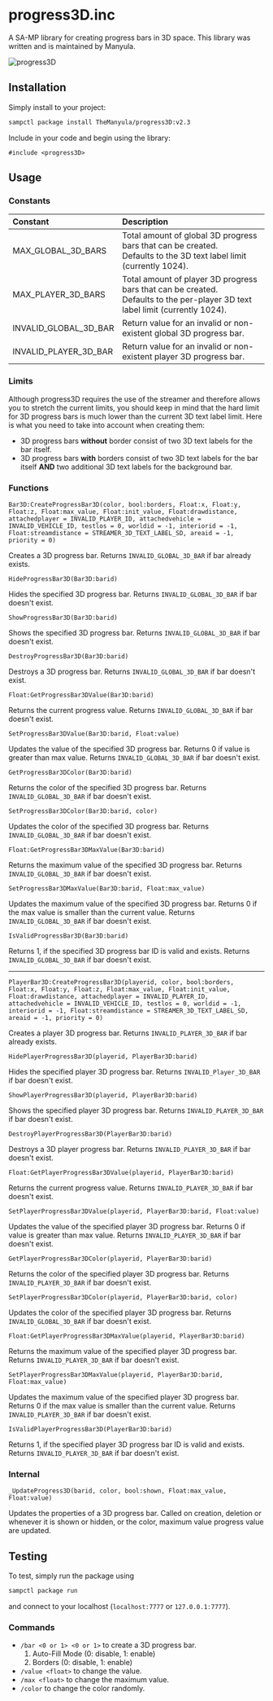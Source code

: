 # progress3D.inc

A SA-MP library for creating progress bars in 3D space. This library was written and is maintained by Manyula.

![progress3D](https://www.bilder-upload.eu/upload/f5857f-1583701938.png)

## Installation

Simply install to your project:

```bash
sampctl package install TheManyula/progress3D:v2.3
```

Include in your code and begin using the library:

```pawn
#include <progress3D>
```

## Usage

### Constants

| Constant              | Description                                                                                                                       |
| :-------------------- | :-------------------------------------------------------------------------------------------------------------------------------- |
| MAX_GLOBAL_3D_BARS    | Total amount of global 3D progress bars that can be created.</br>Defaults to the 3D text label limit (currently 1024).            |
| MAX_PLAYER_3D_BARS    | Total amount of player 3D progress bars that can be created.</br>Defaults to the per-player 3D text label limit (currently 1024). |
| INVALID_GLOBAL_3D_BAR | Return value for an invalid or non-existent global 3D progress bar.                                                               |
| INVALID_PLAYER_3D_BAR | Return value for an invalid or non-existent player 3D progress bar.                                                               |

### Limits

Although progress3D requires the use of the streamer and therefore allows you to stretch the current limits, you should keep in mind that the hard limit for 3D progress bars is much lower than the current 3D text label limit. Here is what you need to take into account when creating them:

* 3D progress bars **without** border consist of two 3D text labels for the bar itself.
* 3D progress bars **with** borders consist of two 3D text labels for the bar itself **AND** two additional 3D text labels for the background bar.

### Functions

```pawn
Bar3D:CreateProgressBar3D(color, bool:borders, Float:x, Float:y, Float:z, Float:max_value, Float:init_value, Float:drawdistance, attachedplayer = INVALID_PLAYER_ID, attachedvehicle = INVALID_VEHICLE_ID, testlos = 0, worldid = -1, interiorid = -1, Float:streamdistance = STREAMER_3D_TEXT_LABEL_SD, areaid = -1, priority = 0)
```

Creates a 3D progress bar. Returns `INVALID_GLOBAL_3D_BAR` if bar already exists.

```pawn
HideProgressBar3D(Bar3D:barid)
```

Hides the specified 3D progress bar. Returns `INVALID_GLOBAL_3D_BAR` if bar doesn't exist.

```pawn
ShowProgressBar3D(Bar3D:barid)
```

Shows the specified 3D progress bar. Returns `INVALID_GLOBAL_3D_BAR` if bar doesn't exist.

```pawn
DestroyProgressBar3D(Bar3D:barid)
```

Destroys a 3D progress bar. Returns `INVALID_GLOBAL_3D_BAR` if bar doesn't exist.

```pawn
Float:GetProgressBar3DValue(Bar3D:barid)
```

Returns the current progress value. Returns `INVALID_GLOBAL_3D_BAR` if bar doesn't exist.

```pawn
SetProgressBar3DValue(Bar3D:barid, Float:value)
```

Updates the value of the specified 3D progress bar. Returns 0 if value is greater than max value. Returns `INVALID_GLOBAL_3D_BAR` if bar doesn't exist.

```pawn
GetProgressBar3DColor(Bar3D:barid)
```

Returns the color of the specified 3D progress bar. Returns `INVALID_GLOBAL_3D_BAR` if bar doesn't exist.

```pawn
SetProgressBar3DColor(Bar3D:barid, color)
```

Updates the color of the specified 3D progress bar. Returns `INVALID_GLOBAL_3D_BAR` if bar doesn't exist.

```pawn
Float:GetProgressBar3DMaxValue(Bar3D:barid)
```

Returns the maximum value of the specified 3D progress bar. Returns `INVALID_GLOBAL_3D_BAR` if bar doesn't exist.

```pawn
SetProgressBar3DMaxValue(Bar3D:barid, Float:max_value)
```

Updates the maximum value of the specified 3D progress bar. Returns 0 if the max value is smaller than the current value. Returns `INVALID_GLOBAL_3D_BAR` if bar doesn't exist.

```pawn
IsValidProgressBar3D(Bar3D:barid)
```

Returns 1, if the specified 3D progress bar ID is valid and exists. Returns `INVALID_GLOBAL_3D_BAR` if bar doesn't exist.

___

```pawn
PlayerBar3D:CreateProgressBar3D(playerid, color, bool:borders, Float:x, Float:y, Float:z, Float:max_value, Float:init_value, Float:drawdistance, attachedplayer = INVALID_PLAYER_ID, attachedvehicle = INVALID_VEHICLE_ID, testlos = 0, worldid = -1, interiorid = -1, Float:streamdistance = STREAMER_3D_TEXT_LABEL_SD, areaid = -1, priority = 0)
```

Creates a player 3D progress bar. Returns `INVALID_PLAYER_3D_BAR` if bar already exists.

```pawn
HidePlayerProgressBar3D(playerid, PlayerBar3D:barid)
```

Hides the specified player 3D progress bar. Returns `INVALID_Player_3D_BAR` if bar doesn't exist.

```pawn
ShowPlayerProgressBar3D(playerid, PlayerBar3D:barid)
```

Shows the specified player 3D progress bar. Returns `INVALID_PLAYER_3D_BAR` if bar doesn't exist.

```pawn
DestroyPlayerProgressBar3D(PlayerBar3D:barid)
```

Destroys a 3D player progress bar. Returns `INVALID_PLAYER_3D_BAR` if bar doesn't exist.

```pawn
Float:GetPlayerProgressBar3DValue(playerid, PlayerBar3D:barid)
```

Returns the current progress value. Returns `INVALID_PLAYER_3D_BAR` if bar doesn't exist.

```pawn
SetPlayerProgressBar3DValue(playerid, PlayerBar3D:barid, Float:value)
```

Updates the value of the specified player 3D progress bar. Returns 0 if value is greater than max value. Returns `INVALID_PLAYER_3D_BAR` if bar doesn't exist.

```pawn
GetPlayerProgressBar3DColor(playerid, PlayerBar3D:barid)
```

Returns the color of the specified player 3D progress bar. Returns `INVALID_PLAYER_3D_BAR` if bar doesn't exist.

```pawn
SetPlayerProgressBar3DColor(playerid, PlayerBar3D:barid, color)
```

Updates the color of the specified player 3D progress bar. Returns `INVALID_GLOBAL_3D_BAR` if bar doesn't exist.

```pawn
Float:GetPlayerProgressBar3DMaxValue(playerid, PlayerBar3D:barid)
```

Returns the maximum value of the specified player 3D progress bar. Returns `INVALID_PLAYER_3D_BAR` if bar doesn't exist.

```pawn
SetPlayerProgressBar3DMaxValue(playerid, PlayerBar3D:barid, Float:max_value)
```

Updates the maximum value of the specified player 3D progress bar. Returns 0 if the max value is smaller than the current value. Returns `INVALID_PLAYER_3D_BAR` if bar doesn't exist.

```pawn
IsValidPlayerProgressBar3D(PlayerBar3D:barid)
```

Returns 1, if the specified player 3D progress bar ID is valid and exists. Returns `INVALID_PLAYER_3D_BAR` if bar doesn't exist.

### Internal

```pawn
_UpdateProgress3D(barid, color, bool:shown, Float:max_value, Float:value)
```

Updates the properties of a 3D progress bar. Called on creation, deletion or whenever it is shown or hidden, or the color, maximum value progress value are updated.

## Testing

To test, simply run the package using

```bash
sampctl package run
```

and connect to your localhost (`localhost:7777` or `127.0.0.1:7777`).

### Commands

- `/bar <0 or 1> <0 or 1>` to create a 3D progress bar.
  1. Auto-Fill Mode (0: disable, 1: enable)
  2. Borders (0: disable, 1: enable)
- `/value <float>` to change the value.
- `/max <float>` to change the maximum value.
- `/color` to change the color randomly.

